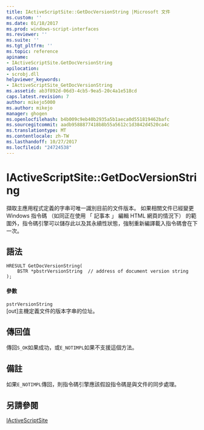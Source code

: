```yaml
---
title: IActiveScriptSite::GetDocVersionString |Microsoft 文件
ms.custom: ''
ms.date: 01/18/2017
ms.prod: windows-script-interfaces
ms.reviewer: ''
ms.suite: ''
ms.tgt_pltfrm: ''
ms.topic: reference
apiname:
- IActiveScriptSite.GetDocVersionString
apilocation:
- scrobj.dll
helpviewer_keywords:
- IActiveScriptSite_GetDocVersionString
ms.assetid: ab3f892d-06d3-4cb5-9ea5-20c4a1e518cd
caps.latest.revision: 7
author: mikejo5000
ms.author: mikejo
manager: ghogen
ms.openlocfilehash: b4b009c9eb40b2935a5b1aeca0d551819462bafc
ms.sourcegitcommit: aadb9588877418b8b55a5612c1d3842d4520ca4c
ms.translationtype: MT
ms.contentlocale: zh-TW
ms.lasthandoff: 10/27/2017
ms.locfileid: "24724538"
---
```

# <a name="iactivescriptsitegetdocversionstring"></a>IActiveScriptSite::GetDocVersionString
擷取主應用程式定義的字串可唯一識別目前的文件版本。 如果相關文件已經變更 Windows 指令碼 （如同正在使用 「 記事本 」 編輯 HTML 網頁的情況下） 的範圍外，指令碼引擎可以儲存此以及其永續性狀態，強制重新編譯載入指令碼會在下一次。  
  
## <a name="syntax"></a>語法  
  
```  
HRESULT GetDocVersionString(  
    BSTR *pbstrVersionString  // address of document version string  
);  
```  
  
#### <a name="parameters"></a>參數  
 `pstrVersionString`  
 [out]主機定義文件的版本字串的位址。  
  
## <a name="return-value"></a>傳回值  
 傳回`S_OK`如果成功，或`E_NOTIMPL`如果不支援這個方法。  
  
## <a name="remarks"></a>備註  
 如果`E_NOTIMPL`傳回，則指令碼引擎應該假設指令碼是與文件的同步處理。  
  
## <a name="see-also"></a>另請參閱  
 [IActiveScriptSite](../../winscript/reference/iactivescriptsite.md)